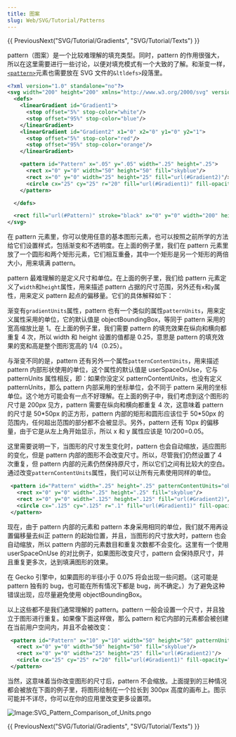 ```yaml
---
title: 图案
slug: Web/SVG/Tutorial/Patterns
---
```


{{ PreviousNext("SVG/Tutorial/Gradients", "SVG/Tutorial/Texts") }}

pattern（图案）是一个比较难理解的填充类型。同时，pattern 的作用很强大，所以在这里需要进行一些讨论，以便对填充模式有一个大致的了解。和渐变一样，[`<pattern>`](/zh-TW/SVG/Element/pattern)元素也需要放在 SVG 文件的`&ltldefs>`段落里。

```xml
<?xml version="1.0" standalone="no"?>
<svg width="200" height="200" xmlns="http://www.w3.org/2000/svg" version="1.1">
  <defs>
    <linearGradient id="Gradient1">
      <stop offset="5%" stop-color="white"/>
      <stop offset="95%" stop-color="blue"/>
    </linearGradient>
    <linearGradient id="Gradient2" x1="0" x2="0" y1="0" y2="1">
      <stop offset="5%" stop-color="red"/>
      <stop offset="95%" stop-color="orange"/>
    </linearGradient>

    <pattern id="Pattern" x=".05" y=".05" width=".25" height=".25">
      <rect x="0" y="0" width="50" height="50" fill="skyblue"/>
      <rect x="0" y="0" width="25" height="25" fill="url(#Gradient2)"/>
      <circle cx="25" cy="25" r="20" fill="url(#Gradient1)" fill-opacity="0.5"/>
    </pattern>

  </defs>

  <rect fill="url(#Pattern)" stroke="black" x="0" y="0" width="200" height="200"/>
</svg>
```

在 pattern 元素里，你可以使用任意的基本图形元素，也可以按照之前所学的方法给它们设置样式，包括渐变和不透明度。在上面的例子里，我们在 pattern 元素里放了一个圆形和两个矩形元素，它们相互重叠，其中一个矩形是另一个矩形的两倍大小，用来填满 pattern。

pattern 最难理解的是定义尺寸和单位。在上面的例子里，我们给 pattern 元素定义了`width`和`height`属性，用来描述 pattern 占据的尺寸范围，另外还有`x`和`y`属性，用来定义 pattern 起点的偏移量。它们的具体解释如下：

渐变有`gradientUnits`属性，pattern 也有一个类似的属性`patternUnits`，用来定义属性采用的单位，它的默认值是 objectBoundingBox，等同于 pattern 采用的宽高缩放比是 1。在上面的例子里，我们需要 pattern 的填充效果在纵向和横向都重复 4 次，所以 width 和 height 设置的值都是 0.25，意思是 pattern 的填充效果的宽和高是整个图形宽高的 1/4（0.25）。

与渐变不同的是，pattern 还有另外一个属性`patternContentUnits`，用来描述 pattern 内部形状使用的单位，这个属性的默认值是 userSpaceOnUse，它与 patternUnits 属性相反，即：如果你没定义 patternContentUnits，也没有定义 patternUnits，那么 pattern 内部采用的坐标单位，会不同于 pattern 采用的坐标单位。这个地方可能会有一点不好理解。在上面的例子中，我们考虑到这个图形的尺寸是 200px 见方，pattern 需要在纵向和横向都重复 4 次，这意味着 pattern 的尺寸是 50\*50px 的正方形，pattern 内部的矩形和圆形应该位于 50\*50px 的范围内，任何超出范围的部分都不会被显示。另外，pattern 还有 10px 的偏移量，由于它是从左上角开始显示，所以 x 和 y 属性应该是 10/200=0.05。

这里需要说明一下，当图形的尺寸发生变化时，pattern 也会自动缩放，适应图形的变化，但是 pattern 内部的图形不会改变尺寸。所以，尽管我们仍然设置了 4 次重复，但 pattern 内部的元素仍然保持原尺寸，所以它们之间有比较大的空白。通过改变`patternContentUnits`属性，我们可以让所有元素使用同样的单位。

```xml
 <pattern id="Pattern" width=".25" height=".25" patternContentUnits="objectBoundingBox">
   <rect x="0" y="0" width=".25" height=".25" fill="skyblue"/>
   <rect x="0" y="0" width=".125" height=".125" fill="url(#Gradient2)"/>
   <circle cx=".125" cy=".125" r=".1" fill="url(#Gradient1)" fill-opacity="0.5"/>
 </pattern>
```

现在，由于 pattern 内部的元素和 pattern 本身采用相同的单位，我们就不用再设置偏移量去纠正 pattern 的起始位置，并且，当图形的尺寸放大时，pattern 也会自动缩放，所以 pattern 内部的元素数目和重复次数都不会变化。这里有一个使用 userSpaceOnUse 的对比例子，如果图形改变尺寸，pattern 会保持原尺寸，并且重复更多次，达到填满图形的效果。

在 Gecko 引擎中，如果圆形的半径小于 0.075 将会出现一些问题。（这可能是 pattern 独有的 bug，也可能在所有情况下都是 bug，尚不确定。）为了避免这种错误出现，应尽量避免使用 objectBoundingBox。

以上这些都不是我们通常理解的 pattern。pattern 一般会设置一个尺寸，并且独立于图形进行重复。如果像下面这样做，那么 pattern 和它内部的元素都会被创建在当前用户空间内，并且不会被改变：

```xml
 <pattern id="Pattern" x="10" y="10" width="50" height="50" patternUnits="userSpaceOnUse">
   <rect x="0" y="0" width="50" height="50" fill="skyblue"/>
   <rect x="0" y="0" width="25" height="25" fill="url(#Gradient2)"/>
   <circle cx="25" cy="25" r="20" fill="url(#Gradient1)" fill-opacity="0.5"/>
 </pattern>
```

当然，这意味着当你改变图形的尺寸后，pattern 不会缩放。上面提到的三种情况都会被放在下面的例子里，将图形绘制在一个拉长到 300px 高度的画布上。图示可能并不详尽，你可以在你的应用里改变更多设置项。

![Image:SVG_Pattern_Comparison_of_Units.png](svg_pattern_comparison_of_units.png)o

{{ PreviousNext("SVG/Tutorial/Gradients", "SVG/Tutorial/Texts") }}
